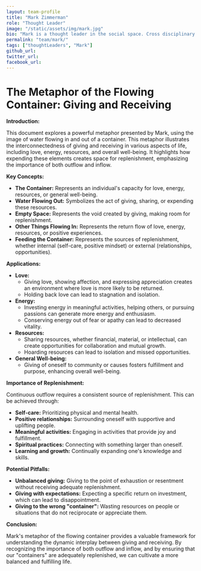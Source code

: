 ```yaml
---
layout: team-profile
title: "Mark Zimmerman"
role: "Thought Leader"
image: "/static/assets/img/mark.jpg"
bio: "Mark is a thought leader in the social space. Cross disciplinary opportunity generator."
permalink: "team/mark/"
tags: ["thoughtLeaders", "Mark"]
github_url: 
twitter_url: 
facebook_url:
---
```


# The Metaphor of the Flowing Container: Giving and Receiving

**Introduction:**

This document explores a powerful metaphor presented by Mark, using the image of water flowing in and out of a container. This metaphor illustrates the interconnectedness of giving and receiving in various aspects of life, including love, energy, resources, and overall well-being. It highlights how expending these elements creates space for replenishment, emphasizing the importance of both outflow and inflow.

**Key Concepts:**

* **The Container:** Represents an individual's capacity for love, energy, resources, or general well-being.
* **Water Flowing Out:** Symbolizes the act of giving, sharing, or expending these resources.
* **Empty Space:** Represents the void created by giving, making room for replenishment.
* **Other Things Flowing In:** Represents the return flow of love, energy, resources, or positive experiences.
* **Feeding the Container:** Represents the sources of replenishment, whether internal (self-care, positive mindset) or external (relationships, opportunities).

**Applications:**

* **Love:**
    * Giving love, showing affection, and expressing appreciation creates an environment where love is more likely to be returned.
    * Holding back love can lead to stagnation and isolation.
* **Energy:**
    * Investing energy in meaningful activities, helping others, or pursuing passions can generate more energy and enthusiasm.
    * Conserving energy out of fear or apathy can lead to decreased vitality.
* **Resources:**
    * Sharing resources, whether financial, material, or intellectual, can create opportunities for collaboration and mutual growth.
    * Hoarding resources can lead to isolation and missed opportunities.
* **General Well-being:**
    * Giving of oneself to community or causes fosters fulfillment and purpose, enhancing overall well-being.

**Importance of Replenishment:**

Continuous outflow requires a consistent source of replenishment. This can be achieved through:

* **Self-care:** Prioritizing physical and mental health.
* **Positive relationships:** Surrounding oneself with supportive and uplifting people.
* **Meaningful activities:** Engaging in activities that provide joy and fulfillment.
* **Spiritual practices:** Connecting with something larger than oneself.
* **Learning and growth:** Continually expanding one's knowledge and skills.

**Potential Pitfalls:**

* **Unbalanced giving:** Giving to the point of exhaustion or resentment without receiving adequate replenishment.
* **Giving with expectations:** Expecting a specific return on investment, which can lead to disappointment.
* **Giving to the wrong "container":** Wasting resources on people or situations that do not reciprocate or appreciate them.

**Conclusion:**

Mark's metaphor of the flowing container provides a valuable framework for understanding the dynamic interplay between giving and receiving. By recognizing the importance of both outflow and inflow, and by ensuring that our "containers" are adequately replenished, we can cultivate a more balanced and fulfilling life.
